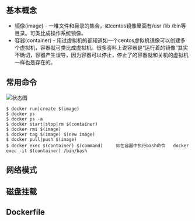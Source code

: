 ## 基本概念
* 镜像(image) - 一堆文件和目录的集合，如centos镜像里面有/usr /lib /bin等目录。可类比成操作系统镜像。
* 容器(container) - 用过虚拟机的都知道如一个centos虚拟机镜像可以创建多个虚拟机，容器就可类比成虚拟机。很多资料上说容器是“运行着的镜像”其实不确切，容器产生误导，因为容器可以停止，停止了的容器就和关机的虚拟机一样也是存在的。

## 常用命令
![状态图](http://192.168.86.170:10080/iflytek/docs/src/master/images/status.png)
```
$ docker run|create $(image)
$ docker ps
$ docker ps -a
$ docker start|stop|rm $(container)
$ docker rmi $(image)
$ docker tag $(image) $(new image)
$ docker pull|push $(image)
$ docker exec $(container) $(command)     如在容器中执行bash命令   docker exec -it $(container) /bin/bash
```
## 网络模式
## 磁盘挂载
## Dockerfile


